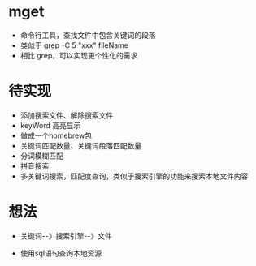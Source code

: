 # mget 

* 命令行工具，查找文件中包含关键词的段落
* 类似于  grep -C 5 "xxx" fileName 
* 相比 grep，可以实现更个性化的需求

# 待实现
* 添加搜索文件、解除搜索文件
* keyWord 高亮显示
* 做成一个homebrew包
* 关键词匹配数量、关键词段落匹配数量
* 分词模糊匹配
* 拼音搜索
* 多关键词搜索，匹配度查询，类似于搜索引擎的功能来搜索本地文件内容

# 想法
* 关键词--》搜索引擎--》文件

* 使用sql语句查询本地资源
